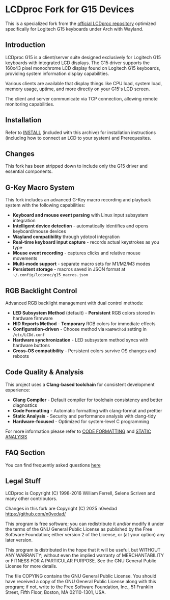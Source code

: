 # LCDproc Fork for G15 Devices

This is a specialized fork from the [official LCDproc repository](https://github.com/lcdproc/lcdproc) optimized specifically for Logitech G15 keyboards under Arch with Wayland.

## Introduction

LCDproc G15 is a client/server suite designed exclusively for Logitech G15 keyboards with integrated LCD displays.
The G15 driver supports the 160x43 pixel monochrome LCD display found on Logitech G15 keyboards, providing system information display capabilities.

Various clients are available that display things like CPU load, system load, memory usage, uptime, and more directly on your G15's LCD screen.

The client and server communicate via TCP connection, allowing remote monitoring capabilities.

## Installation

Refer to [INSTALL](INSTALL.md) (included with this archive) for installation
instructions (including how to connect an LCD to your system) and Prerequesites.

## Changes

This fork has been stripped down to include only the G15 driver and essential components.

## G-Key Macro System

This fork includes an advanced G-Key macro recording and playback system with the following capabilities:

- **Keyboard and mouse event parsing** with Linux input subsystem integration
- **Intelligent device detection** - automatically identifies and opens keyboard/mouse devices
- **Wayland compatibility** through ydotool integration
- **Real-time keyboard input capture** - records actual keystrokes as you type
- **Mouse event recording** - captures clicks and relative mouse movements
- **Multi-mode support** - separate macro sets for M1/M2/M3 modes
- **Persistent storage** - macros saved in JSON format at `~/.config/lcdproc/g15_macros.json`

## RGB Backlight Control

Advanced RGB backlight management with dual control methods:

- **LED Subsystem Method** (default) - **Persistent** RGB colors stored in hardware firmware
- **HID Reports Method** - **Temporary** RGB colors for immediate effects
- **Configuration-driven** - Choose method via `RGBMethod` setting in `/etc/LCDd.conf`
- **Hardware synchronization** - LED subsystem method syncs with hardware buttons
- **Cross-OS compatibility** - Persistent colors survive OS changes and reboots

## Code Quality & Analysis

This project uses a **Clang-based toolchain** for consistent development experience:

- **Clang Compiler** - Default compiler for toolchain consistency and better diagnostics
- **Code Formatting** - Automatic formatting with clang-format and prettier
- **Static Analysis** - Security and performance analysis with clang-tidy
- **Hardware-focused** - Optimized for system-level C programming

For more information please refer to [CODE FORMATTING](INSTALL.md#code-formatting) and [STATIC ANALYSIS](INSTALL.md#static-analysis)

## FAQ Section

You can find frequently asked questions [here](FAQ.md)

## Legal Stuff

LCDproc is Copyright (C) 1998-2016 William Ferrell, Selene Scriven and many
other contributors.

Changes in this fork are Copyright (C) 2025 n0vedad <https://github.com/n0vedad/>

This program is free software; you can redistribute it and/or modify it under
the terms of the GNU General Public License as published by the Free Software
Foundation; either version 2 of the License, or (at your option) any later
version.

This program is distributed in the hope that it will be useful, but WITHOUT ANY
WARRANTY; without even the implied warranty of MERCHANTABILITY or FITNESS FOR A
PARTICULAR PURPOSE. See the GNU General Public License for more details.

The file COPYING contains the GNU General Public License. You should have
received a copy of the GNU General Public License along with this program; if
not, write to the Free Software Foundation, Inc., 51 Franklin Street, Fifth
Floor, Boston, MA 02110-1301, USA.
